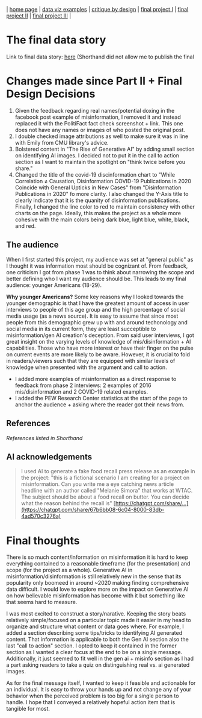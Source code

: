 | [home page](https://danningwho.github.io/danning-hu-portfolio/) | [data viz examples](https://danningwho.github.io/danning-hu-portfolio/dataviz-examples) | [critique by design](https://danningwho.github.io/danning-hu-portfolio/critique-by-design) | [final project I](https://danningwho.github.io/danning-hu-portfolio/final-project-part-one) | [final project II](https://danningwho.github.io/danning-hu-portfolio/final-project-part-two) | [final project III](https://danningwho.github.io/danning-hu-portfolio/final-project-part-three) |

# The final data story
Link to final data story: [here](https://preview.shorthand.com/mSFMAwrZ5f9Jykoa) 
(Shorthand did not allow me to publish the final 

# Changes made since Part II + Final Design Decisions
1. Given the feedback regarding real names/potential doxing in the facebook post example of misinformation, I removed it and instead replaced it with the PolitiFact fact check screenshot + link. This one does not have any names or images of who posted the original post.
2. I double checked image attributions as well to make sure it was in line with Emily from CMU library's advice.
3. Bolstered content in "The Rise of Generative AI" by adding small section on identifying AI images. I decided not to put it in the call to action section as I want to maintain the spotlight on "think twice before you share."
4. Changed the title of the covid-19 discinformation chart to "While Correlation ≠ Causation, Disinformation COVID-19 Publications in 2020 Coincide with General Upticks in New Cases" from "Disinformation Publications in 2020" fo more clarity. I also changed the Y-Axis title to clearly indicate that it is the quanity of disinformation publications. Finally, I changed the line color to red to maintain consistency with other charts on the page. Ideally, this makes the project as a whole more cohesive with the main colors being dark blue, light blue, white, black, and red.


## The audience
When I first started this project, my audience was set at "general public" as I thought it was information most should be cognizant of. From feedback, one criticism I got from phase 1 was to think about narrowing the scope and better defining who I want my audience should be. This leads to my final audience: younger Americans (18-29).

**Why younger Americans?**
Some key reasons why I looked towards the younger demographic is that I have the greatest amount of access in user interviews to people of this age group and the high percentage of social media usage (as a news source). It is easy to assume that since most people from this demographic grew up with and around techonology and social media in its current form, they are least succeptible to misinformation/gen AI creation's deception. From said user interviews, I got great insight on the varying levels of knowledge of mis/disinformation + AI capabilities. Those who have more interest or have their finger on the pulse on current events are more likely to be aware. However, it is crucial to fold in readers/viewers such that they are equipped with similar levels of knowledge when presented with the argument and call to action.
* I added more examples of misinformation as a direct response to feedback from phase 2 interviews: 2 examples of 2016 mis/disinformation and 2 COVID-19 related examples.
* I added the PEW Research Center statistics at the start of the page to anchor the audience + asking where the reader got their news from.


## References
*References listed in Shorthand*

## AI acknowledgements
> I used AI to generate a fake food recall press release as an example in the project: "this is a fictional scenario I am creating for a project on misinformation. Can you write me a eye catching news article headline with an author called "Melanie Simora" that works at WTAC. The subject should be about a food recall on butter. You can decide what the reason behind the recall is"
> [https://chatgpt.com/share/...](https://chatgpt.com/share/67b6bb08-6c04-8000-83db-4ad570c3276a)



# Final thoughts

There is so much content/information on misinformation it is hard to keep everything contained to a reasonable timeframe (for the presentation) and scope (for the project as a whole). Generative AI in misinformation/disinformation is still relatively new in the sense that its popularity only boomeed in around ~2020 making finding comprehensive data difficult. I would love to explore more on the impact on Generative AI on how believable misinformation has become with it but something like that seems hard to measure.

I was most excited to construct a story/narative. Keeping the story beats relatively simple/focused on a particular topic made it easier in my head to organize and structure what content or data goes where. For example, I added a section describing some tips/tricks to identifying AI generated content. That information is applicable to both the Gen AI section also the last "call to action" section. I opted to keep it contained in the former section as I wanted a clear focus at the end to be on a single message. Additionally, it just seemed to fit well in the gen ai + misinfo section as I had a part asking readers to take a quiz on distinguishing real vs. ai generated images.

As for the final message itself, I wanted to keep it feasible and actionable for an individual. It is easy to throw your hands up and not change any of your behavior when the perceived problem is too big for a single person to handle. I hope that I conveyed a relatively hopeful action item that is tangible for most.
